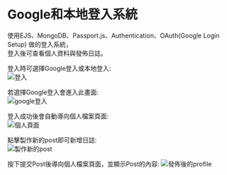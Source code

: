 # Google和本地登入系統
使用EJS、MongoDB、Passport.js、Authentication、OAuth(Google Login Setup) 做的登入系統，   
登入後可查看個人資料與發佈日誌。

登入時可選擇Google登入或本地登入:  
   ![登入](https://github.com/EllyLu/GoogleLoginSystem/assets/81409573/4c2d4e70-9cb3-45c0-a5b7-221b588549f9)
   
若選擇Google登入會進入此畫面:  
![google登入](https://github.com/EllyLu/GoogleLoginSystem/assets/81409573/51f7525e-aa92-4937-9b9a-6a92689ab6c5)


登入成功後會自動導向個人檔案頁面:  
![個人頁面](https://github.com/EllyLu/GoogleLoginSystem/assets/81409573/9d3b6d9c-50ea-41f5-9b26-4501c4e5002c)

點擊製作新的post即可新增日誌:  
![製作新的post](https://github.com/EllyLu/GoogleLoginSystem/assets/81409573/abd8f83e-7df2-4768-b18e-06e8b805c091)

按下提交Post後導向個人檔案頁面，並顯示Post的內容:
![發佈後的profile](https://github.com/EllyLu/GoogleLoginSystem/assets/81409573/8203f12a-16d4-4a6b-a26d-8f45f8f7f78b)
